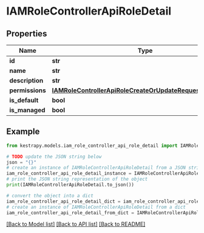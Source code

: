# IAMRoleControllerApiRoleDetail


## Properties

Name | Type | Description | Notes
------------ | ------------- | ------------- | -------------
**id** | **str** |  | [optional] 
**name** | **str** |  | [optional] 
**description** | **str** |  | [optional] 
**permissions** | [**IAMRoleControllerApiRoleCreateOrUpdateRequestPermissions**](IAMRoleControllerApiRoleCreateOrUpdateRequestPermissions.md) |  | [optional] 
**is_default** | **bool** |  | [optional] 
**is_managed** | **bool** |  | [optional] 

## Example

```python
from kestrapy.models.iam_role_controller_api_role_detail import IAMRoleControllerApiRoleDetail

# TODO update the JSON string below
json = "{}"
# create an instance of IAMRoleControllerApiRoleDetail from a JSON string
iam_role_controller_api_role_detail_instance = IAMRoleControllerApiRoleDetail.from_json(json)
# print the JSON string representation of the object
print(IAMRoleControllerApiRoleDetail.to_json())

# convert the object into a dict
iam_role_controller_api_role_detail_dict = iam_role_controller_api_role_detail_instance.to_dict()
# create an instance of IAMRoleControllerApiRoleDetail from a dict
iam_role_controller_api_role_detail_from_dict = IAMRoleControllerApiRoleDetail.from_dict(iam_role_controller_api_role_detail_dict)
```
[[Back to Model list]](../README.md#documentation-for-models) [[Back to API list]](../README.md#documentation-for-api-endpoints) [[Back to README]](../README.md)


